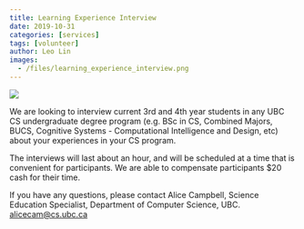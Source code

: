 ```yaml
---
title: Learning Experience Interview
date: 2019-10-31
categories: [services]
tags: [volunteer]
author: Leo Lin
images:
  - /files/learning_experience_interview.png
---
```


![](/files/learning_experience_interview.png)

We are looking to interview current 3rd and 4th year students in any UBC CS undergraduate degree program (e.g. BSc in CS, Combined Majors, BUCS, Cognitive Systems - Computational Intelligence and Design, etc) about your experiences in your CS program.

The interviews will last about an hour, and will be scheduled at a time that is convenient for participants. We are able to compensate participants $20 cash for their time.

If you have any questions, please contact Alice Campbell, Science Education Specialist, Department of Computer Science, UBC. alicecam@cs.ubc.ca
